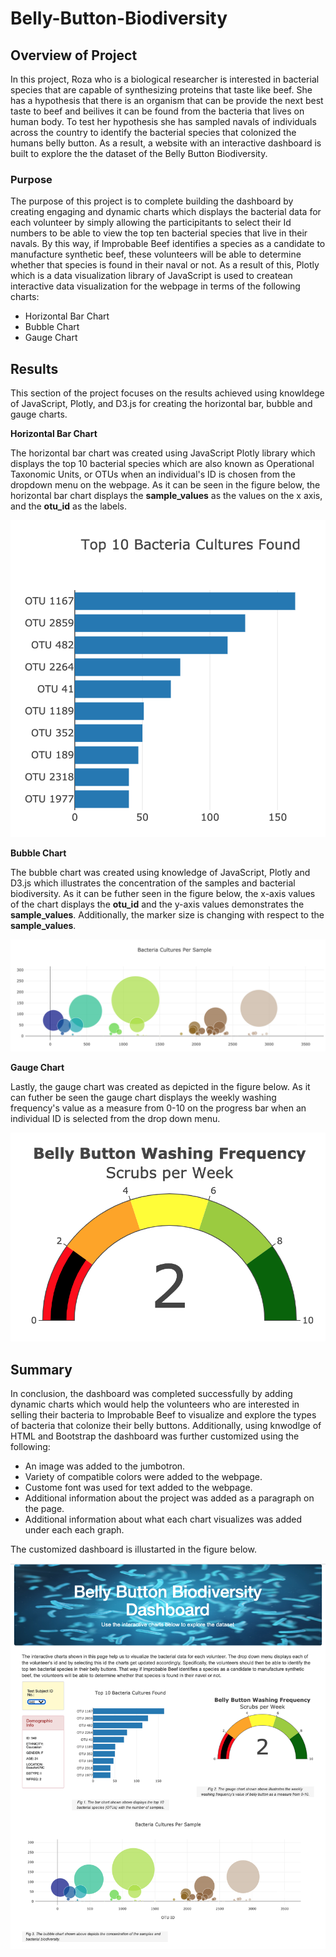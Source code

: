 # Belly-Button-Biodiversity

## Overview of Project

In this project, Roza who is a biological researcher is interested in bacterial species that are capable of synthesizing proteins that taste like beef. She has a hypothesis that there is an organism that can be provide the next best taste to beef and beilives it can be found from the bacteria that lives on human body. To test her hypothesis she has sampled navals of individuals across the country to identify the bacterial species that colonized the humans belly button. As a result, a website with an interactive dashboard is built to explore the the dataset of the Belly Button Biodiversity.

### Purpose

The purpose of this project is to complete building the dashboard by creating engaging and dynamic charts which displays the bacterial data for each volunteer by simply allowing the participitants to select their Id numbers to be able to view the top ten bacterial species that live in their navals. By this way, if Improbable Beef identifies a species as a candidate to manufacture synthetic beef, these volunteers will be able to determine whether that species is found in their naval or not. As a result of this, Plotly which is a data visualization library of JavaScript is used to createan interactive data visualization for the webpage in terms of the following charts:

- Horizontal Bar Chart
- Bubble Chart
- Gauge Chart 

## Results

This section of the project focuses on the results achieved using knowldege of JavaScript, Plotly, and D3.js for creating the horizontal bar, bubble and gauge charts.

**Horizontal Bar Chart**

The horizontal bar chart was created using JavaScript Plotly library which displays the top 10 bacterial species which are also known as Operational Taxonomic Units, or OTUs when an individual's ID is chosen from the dropdown menu on the webpage. As it can be seen in the figure below, the horizontal bar chart displays the **sample_values** as the values on the x axis, and the **otu_id** as the labels.

![Horizontal Bar Chart](static/images/Horizontal_Bar_Chart.png)

**Bubble Chart**

The bubble chart was created using knowledge of JavaScript, Plotly and D3.js which illustrates the concentration of the samples and bacterial biodiversity. As it can be futher seen in the figure below, the x-axis values of the chart displays the **otu_id** and the y-axis values demonstrates the **sample_values**. Additionally, the marker size is changing with respect to the **sample_values**. 

![Bubble Chart](static/images/Bubble_Chart.png)

**Gauge Chart**

Lastly, the gauge chart was created as depicted in the figure below. As it can futher be seen the gauge chart displays the weekly washing frequency's value as a measure from 0-10 on the progress bar when an individual ID is selected from the drop down menu.

![Gauge Chart](static/images/Gauge_Chart.png)

## Summary

In conclusion, the dashboard was completed successfully by adding dynamic charts which would help the volunteers who are interested in selling their bacteria to Improbable Beef to visualize and explore the types of bacteria that colonize their belly buttons. Additionally, using knwodlge of HTML and Bootstrap the dashboard was further customized using the following:

- An image was added to the jumbotron.
- Variety of compatible colors were added to the webpage.
- Custome font was used for text added to the webpage.
- Additional information about the project was added as a paragraph on the page.
- Additional information about what each chart visualizes was added under each each graph.

The customized dashboard is illustarted in the figure below.

![Dashboard](static/images/Customized_Dashboard.png)
